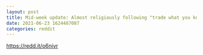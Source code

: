 ```yaml
--- 
layout: post 
title: Mid-week update: Almost religiously following "trade what you know" with SHOP 
date: 2021-06-23 1624487087 
categories: reddit 
--- 
```

https://redd.it/o6nivr